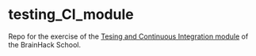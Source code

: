 # testing_CI_module
Repo for the exercise of the [Tesing and Continuous Integration module](https://school.brainhackmtl.org/modules/testing/) of the BrainHack School.
